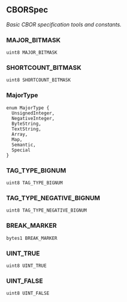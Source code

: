

## CBORSpec

_Basic CBOR specification tools and constants._

### MAJOR_BITMASK

```solidity
uint8 MAJOR_BITMASK
```

### SHORTCOUNT_BITMASK

```solidity
uint8 SHORTCOUNT_BITMASK
```

### MajorType

```solidity
enum MajorType {
  UnsignedInteger,
  NegativeInteger,
  ByteString,
  TextString,
  Array,
  Map,
  Semantic,
  Special
}
```

### TAG_TYPE_BIGNUM

```solidity
uint8 TAG_TYPE_BIGNUM
```

### TAG_TYPE_NEGATIVE_BIGNUM

```solidity
uint8 TAG_TYPE_NEGATIVE_BIGNUM
```

### BREAK_MARKER

```solidity
bytes1 BREAK_MARKER
```

### UINT_TRUE

```solidity
uint8 UINT_TRUE
```

### UINT_FALSE

```solidity
uint8 UINT_FALSE
```

